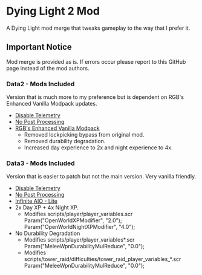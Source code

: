 # Dying Light 2 Mod
A Dying Light mod merge that tweaks gameplay to the way that I prefer it.

## Important Notice
Mod merge is provided as is. If errors occur please report to this GitHub page instead of the mod authors.

### Data2 - Mods Included
Version that is much more to my preference but is dependent on RGB's Enhanced Vanilla Modpack updates.

- [Disable Telemetry](https://www.nexusmods.com/dyinglight2/mods/20)
- [No Post Processing](https://www.nexusmods.com/dyinglight2/mods/31)
- [RGB's Enhanced Vanilla Modpack](https://www.nexusmods.com/dyinglight2/mods/1729)
	- Removed lockpicking bypass from original mod.
	- Removed durability degradation.
	- Increased day experience to 2x and night experience to 4x.

### Data3 - Mods Included
Version that is easier to patch but not the main version. Very vanilla friendly.

- [Disable Telemetry](https://www.nexusmods.com/dyinglight2/mods/20)
- [No Post Processing](https://www.nexusmods.com/dyinglight2/mods/31)
- [Infinite AIO - Lite]()
- 2x Day XP + 4x Night XP.
	- Modifies scripts/player/player_variables.scr  
	Param("OpenWorldXPModifier", "2.0");  
	Param("OpenWorldNightXPModifier", "4.0");
- No Durability Degradation
	- Modifies scripts/player/player_variables*.scr  
	Param("MeleeWpnDurabilityMulReduce", "0.0");
	- Modifies scripts/tower_raid/difficulties/tower_raid_player_variables_*.scr  
	Param("MeleeWpnDurabilityMulReduce", "0.0");